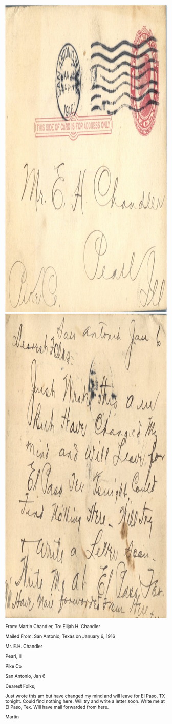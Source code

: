 <html><body><img class="alignnone size-full wp-image-2130" src="/wp-content/uploads/2014/12/postcard-2014-20141231_10505974_0061.jpg" alt="postcard-2014-20141231_10505974_0061" width="1504" height="958"> <img class="alignnone size-full wp-image-2131" src="/wp-content/uploads/2014/12/postcard-2014-20141231_10510717_0062.jpg" alt="postcard-2014-20141231_10510717_0062" width="1535" height="950">



From: Martin Chandler, To: Elijah H. Chandler

Mailed From: San Antonio, Texas on January 6, 1916



Mr. E.H. Chandler

Pearl, Ill

Pike Co



San Antonio, Jan 6

Dearest Folks,

Just wrote this am but have changed my mind and will leave for El Paso, TX tonight. Could find nothing here. Will try and write a letter soon. Write me at El Paso, Tex. Will have mail forwarded from here.

Martin</body></html>